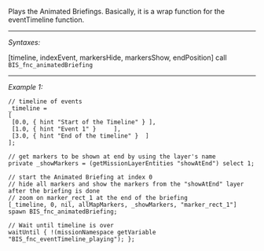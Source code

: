 Plays the Animated Briefings. Basically, it is a wrap function for the eventTimeline function.


---
*Syntaxes:*

[timeline, indexEvent, markersHide, markersShow, endPosition] call `BIS_fnc_animatedBriefing`

---
*Example 1:*

```sqf
// timeline of events
_timeline =
[
 [0.0, { hint "Start of the Timeline" } ],
 [1.0, { hint "Event 1" }     ],
 [3.0, { hint "End of the timeline" }  ]
];

// get markers to be shown at end by using the layer's name
private _showMarkers = (getMissionLayerEntities "showAtEnd") select 1;

// start the Animated Briefing at index 0
// hide all markers and show the markers from the "showAtEnd" layer after the briefing is done
// zoom on marker_rect_1 at the end of the briefing
[_timeline, 0, nil, allMapMarkers, _showMarkers, "marker_rect_1"] spawn BIS_fnc_animatedBriefing;

// Wait until timeline is over
waitUntil { !(missionNamespace getVariable "BIS_fnc_eventTimeline_playing"); };
```
